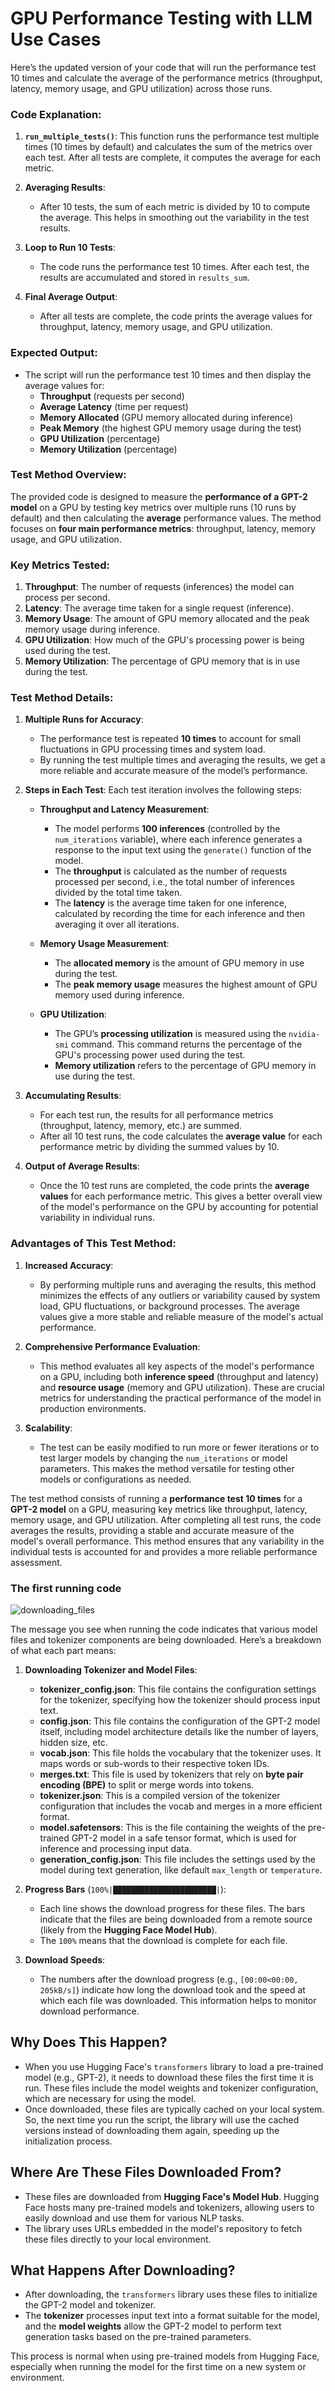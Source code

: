 # GPU Performance Testing with LLM Use Cases

Here’s the updated version of your code that will run the performance test 10 times and calculate the average of the performance metrics (throughput, latency, memory usage, and GPU utilization) across those runs.

### Code Explanation:
1. **`run_multiple_tests()`**: This function runs the performance test multiple times (10 times by default) and calculates the sum of the metrics over each test. After all tests are complete, it computes the average for each metric.
   
2. **Averaging Results**:
   - After 10 tests, the sum of each metric is divided by 10 to compute the average. This helps in smoothing out the variability in the test results.
   
3. **Loop to Run 10 Tests**:
   - The code runs the performance test 10 times. After each test, the results are accumulated and stored in `results_sum`.

4. **Final Average Output**:
   - After all tests are complete, the code prints the average values for throughput, latency, memory usage, and GPU utilization.

### Expected Output:
- The script will run the performance test 10 times and then display the average values for:
  - **Throughput** (requests per second)
  - **Average Latency** (time per request)
  - **Memory Allocated** (GPU memory allocated during inference)
  - **Peak Memory** (the highest GPU memory usage during the test)
  - **GPU Utilization** (percentage)
  - **Memory Utilization** (percentage)

### Test Method Overview:

The provided code is designed to measure the **performance of a GPT-2 model** on a GPU by testing key metrics over multiple runs (10 runs by default) and then calculating the **average** performance values. The method focuses on **four main performance metrics**: throughput, latency, memory usage, and GPU utilization.

### Key Metrics Tested:
1. **Throughput**: The number of requests (inferences) the model can process per second.
2. **Latency**: The average time taken for a single request (inference).
3. **Memory Usage**: The amount of GPU memory allocated and the peak memory usage during inference.
4. **GPU Utilization**: How much of the GPU's processing power is being used during the test.
5. **Memory Utilization**: The percentage of GPU memory that is in use during the test.

### Test Method Details:

1. **Multiple Runs for Accuracy**:
   - The performance test is repeated **10 times** to account for small fluctuations in GPU processing times and system load.
   - By running the test multiple times and averaging the results, we get a more reliable and accurate measure of the model’s performance.

2. **Steps in Each Test**:
   Each test iteration involves the following steps:

   - **Throughput and Latency Measurement**: 
     - The model performs **100 inferences** (controlled by the `num_iterations` variable), where each inference generates a response to the input text using the `generate()` function of the model.
     - The **throughput** is calculated as the number of requests processed per second, i.e., the total number of inferences divided by the total time taken.
     - The **latency** is the average time taken for one inference, calculated by recording the time for each inference and then averaging it over all iterations.

   - **Memory Usage Measurement**:
     - The **allocated memory** is the amount of GPU memory in use during the test.
     - The **peak memory usage** measures the highest amount of GPU memory used during inference.

   - **GPU Utilization**:
     - The GPU’s **processing utilization** is measured using the `nvidia-smi` command. This command returns the percentage of the GPU's processing power used during the test.
     - **Memory utilization** refers to the percentage of GPU memory in use during the test.

3. **Accumulating Results**:
   - For each test run, the results for all performance metrics (throughput, latency, memory, etc.) are summed.
   - After all 10 test runs, the code calculates the **average value** for each performance metric by dividing the summed values by 10.

4. **Output of Average Results**:
   - Once the 10 test runs are completed, the code prints the **average values** for each performance metric. This gives a better overall view of the model's performance on the GPU by accounting for potential variability in individual runs.

### Advantages of This Test Method:

1. **Increased Accuracy**:
   - By performing multiple runs and averaging the results, this method minimizes the effects of any outliers or variability caused by system load, GPU fluctuations, or background processes. The average values give a more stable and reliable measure of the model's actual performance.

2. **Comprehensive Performance Evaluation**:
   - This method evaluates all key aspects of the model's performance on a GPU, including both **inference speed** (throughput and latency) and **resource usage** (memory and GPU utilization). These are crucial metrics for understanding the practical performance of the model in production environments.

3. **Scalability**:
   - The test can be easily modified to run more or fewer iterations or to test larger models by changing the `num_iterations` or model parameters. This makes the method versatile for testing other models or configurations as needed.

The test method consists of running a **performance test 10 times** for a **GPT-2 model** on a GPU, measuring key metrics like throughput, latency, memory usage, and GPU utilization. After completing all test runs, the code averages the results, providing a stable and accurate measure of the model's overall performance. This method ensures that any variability in the individual tests is accounted for and provides a more reliable performance assessment.

### The first running code
![downloading_files](https://raw.githubusercontent.com/BrandonKang/gpu-llm-test/refs/heads/main/github_gpu_test.jpg)

The message you see when running the code indicates that various model files and tokenizer components are being downloaded. Here’s a breakdown of what each part means:

1. **Downloading Tokenizer and Model Files**:
   - **tokenizer_config.json**: This file contains the configuration settings for the tokenizer, specifying how the tokenizer should process input text.
   - **config.json**: This file contains the configuration of the GPT-2 model itself, including model architecture details like the number of layers, hidden size, etc.
   - **vocab.json**: This file holds the vocabulary that the tokenizer uses. It maps words or sub-words to their respective token IDs.
   - **merges.txt**: This file is used by tokenizers that rely on **byte pair encoding (BPE)** to split or merge words into tokens.
   - **tokenizer.json**: This is a compiled version of the tokenizer configuration that includes the vocab and merges in a more efficient format.
   - **model.safetensors**: This is the file containing the weights of the pre-trained GPT-2 model in a safe tensor format, which is used for inference and processing input data.
   - **generation_config.json**: This file includes the settings used by the model during text generation, like default `max_length` or `temperature`.

2. **Progress Bars** (`100%|███████████████████████|`):
   - Each line shows the download progress for these files. The bars indicate that the files are being downloaded from a remote source (likely from the **Hugging Face Model Hub**).
   - The `100%` means that the download is complete for each file.

3. **Download Speeds**:
   - The numbers after the download progress (e.g., `[00:00<00:00, 205kB/s]`) indicate how long the download took and the speed at which each file was downloaded. This information helps to monitor download performance.

## Why Does This Happen?
- When you use Hugging Face's `transformers` library to load a pre-trained model (e.g., GPT-2), it needs to download these files the first time it is run. These files include the model weights and tokenizer configuration, which are necessary for using the model.
- Once downloaded, these files are typically cached on your local system. So, the next time you run the script, the library will use the cached versions instead of downloading them again, speeding up the initialization process.

## Where Are These Files Downloaded From?
- These files are downloaded from **Hugging Face's Model Hub**. Hugging Face hosts many pre-trained models and tokenizers, allowing users to easily download and use them for various NLP tasks.
- The library uses URLs embedded in the model's repository to fetch these files directly to your local environment.

## What Happens After Downloading?
- After downloading, the `transformers` library uses these files to initialize the GPT-2 model and tokenizer.
- The **tokenizer** processes input text into a format suitable for the model, and the **model weights** allow the GPT-2 model to perform text generation tasks based on the pre-trained parameters.

This process is normal when using pre-trained models from Hugging Face, especially when running the model for the first time on a new system or environment.




